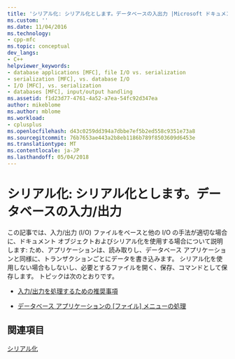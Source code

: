 ```yaml
---
title: 'シリアル化: シリアル化とします。データベースの入出力 |Microsoft ドキュメント'
ms.custom: ''
ms.date: 11/04/2016
ms.technology:
- cpp-mfc
ms.topic: conceptual
dev_langs:
- C++
helpviewer_keywords:
- database applications [MFC], file I/O vs. serialization
- serialization [MFC], vs. database I/O
- I/O [MFC], vs. serialization
- databases [MFC], input/output handling
ms.assetid: f1d23d77-4761-4a52-a7ea-54fc92d347ea
author: mikeblome
ms.author: mblome
ms.workload:
- cplusplus
ms.openlocfilehash: d43c0259dd394a7dbbe7ef5b2ed558c9351e73a8
ms.sourcegitcommit: 76b7653ae443a2b8eb1186b789f8503609d6453e
ms.translationtype: MT
ms.contentlocale: ja-JP
ms.lasthandoff: 05/04/2018
---
```

# <a name="serialization-serialization-vs-database-inputoutput"></a>シリアル化: シリアル化とします。データベースの入力/出力
この記事では、入力/出力 (I/O) ファイルをベースと他の I/O の手法が適切な場合に、ドキュメント オブジェクトおよびシリアル化を使用する場合について説明します: ため、アプリケーションは、読み取りし、データベース アプリケーションと同様に、トランザクションごとにデータを書き込みます。 シリアル化を使用しない場合もしないし、必要とするファイルを開く、保存、コマンドとして保存します。 トピックは次のとおりです。  
  
-   [入力/出力を処理するための推奨事項](../mfc/recommendations-for-handling-input-output.md)  
  
-   [データベース アプリケーションの [ファイル] メニューの処理](../mfc/file-menu-in-an-mfc-database-application.md)  
  
## <a name="see-also"></a>関連項目  
 [シリアル化](../mfc/serialization-in-mfc.md)

